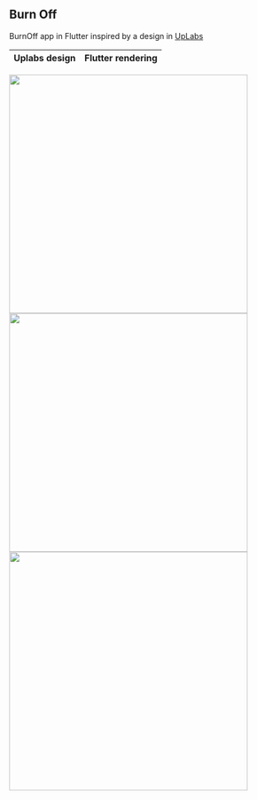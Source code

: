 ## Burn Off
 
BurnOff app in Flutter inspired by a design in [UpLabs](https://www.uplabs.com/posts/burn-off-calories-mobile-app-concept)

Uplabs design        |  Flutter rendering
:-------------------------:|:-------------------------:
<img src="./screenshots/uplabs.png" width="430">
<img src="./screenshots/flutter_app.jpg" width="430">
<img src="./screenshots/flutter_app2.jpg" width="430">
